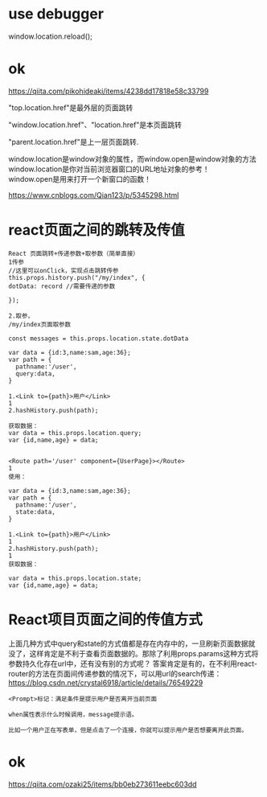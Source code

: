# use debugger

window.location.reload(); 

# ok
https://qiita.com/pikohideaki/items/4238dd17818e58c33799

"top.location.href"是最外层的页面跳转

"window.location.href"、"location.href"是本页面跳转

"parent.location.href"是上一层页面跳转.

window.location是window对象的属性，而window.open是window对象的方法 
  window.location是你对当前浏览器窗口的URL地址对象的参考！   
  window.open是用来打开一个新窗口的函数！ 
  
  https://www.cnblogs.com/Qian123/p/5345298.html
  
  
  
  # react页面之间的跳转及传值
  ```
  React 页面跳转+传递参数+取参数（简单直接）
1传参
//这里可以onClick，实现点击跳转传参
this.props.history.push("/my/index", {
dotData: record //需要传递的参数

});

2.取参，
/my/index页面取参数

const messages = this.props.location.state.dotData
```
```
var data = {id:3,name:sam,age:36};
var path = {
  pathname:'/user',
  query:data,
}

1.<Link to={path}>用户</Link>
1
2.hashHistory.push(path);

获取数据：
var data = this.props.location.query;
var {id,name,age} = data;


<Route path='/user' component={UserPage}></Route>
1
使用：

var data = {id:3,name:sam,age:36};
var path = {
  pathname:'/user',
  state:data,
}

1.<Link to={path}>用户</Link>
1
2.hashHistory.push(path);
1
获取数据：

var data = this.props.location.state;
var {id,name,age} = data;
```
# React项目页面之间的传值方式
上面几种方式中query和state的方式值都是存在内存中的，一旦刷新页面数据就没了，这样肯定是不利于查看页面数据的。那除了利用props.params这种方式将参数持久化存在url中，还有没有别的方式呢？
答案肯定是有的，在不利用react-router的方法在页面间传递参数的情况下，可以用url的search传递：
https://blog.csdn.net/crystal6918/article/details/76549229

```
<Prompt>标记：满足条件是提示用户是否离开当前页面

when属性表示什么时候调用，message提示语。

比如一个用户正在写表单，但是点击了一个连接，你就可以提示用户是否想要离开此页面。
```
# ok
https://qiita.com/ozaki25/items/bb0eb273611eebc603dd
